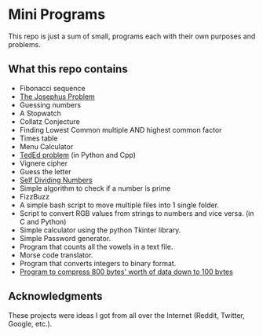 # Mini Programs
This repo is just a sum of small, programs each with their own purposes and problems.

## What this repo contains

 * Fibonacci sequence
 * [The Josephus Problem](https://en.wikipedia.org/wiki/Josephus_problem)
 * Guessing numbers
 * A Stopwatch
 * Collatz Conjecture
 * Finding Lowest Common multiple AND highest common factor
 * Times table
 * Menu Calculator
 * [TedEd problem](https://www.youtube.com/watch?v=c18GjbnZXMw) (in Python and Cpp)
 * Vignere cipher
 * Guess the letter
 * [Self Dividing Numbers](https://leetcode.com/problems/self-dividing-numbers/description/)
 * Simple algorithm to check if a number is prime
 * FizzBuzz
 * A simple bash script to move multiple files into 1 single folder.
 * Script to convert RGB values from strings to numbers and vice versa. (in C and Python)
 * Simple calculator using the python Tkinter library.
 * Simple Password generator.
 * Program that counts all the vowels in a text file.
 * Morse code translator.
 * Program that converts integers to binary format.
 * [Program to compress 800 bytes' worth of data down to 100 bytes](https://en.wikipedia.org/wiki/Bit_field)

## Acknowledgments

These projects were ideas I got from all over the Internet (Reddit, Twitter, Google, etc.).
